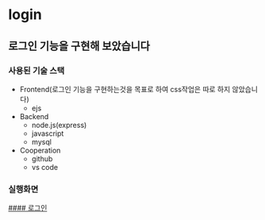 # login

## 로그인 기능을 구현해 보았습니다

### 사용된 기술 스택
- Frontend(로그인 기능을 구현하는것을 목표로 하여 css작업은 따로 하지 않았습니다)
  - ejs
- Backend
  - node.js(express)
  - javascript
  - mysql
- Cooperation
  - github
  - vs code

### 실행화면
[#### 로그인](https://github.com/whwnsgh0258/login/issues/1#issue-2257900286)

